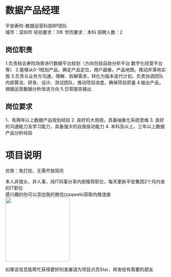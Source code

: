 # 数据产品经理
平安寿险-数据运营科技BP团队  
城市：深圳市 经验要求：3年 学历要求：本科  招聘人数：2

## 岗位职责
1.负责结合寿险场景进行数据平台规划（方向包括自助分析平台 数字化经营平台等）
 2.能够从0-1规划产品，确定产品定位，用户画像，产品地图。推动并落地实施
 3.负责与业务方沟通，理解、拆解需求，转化为版本迭代计划，负责协调团队内部算法、研发、设计、测试团队，推动项目进度，确保项目质量
 4.输出产品，根据运营数据分析改进方向
 5.日常报告输出

## 岗位要求
1、有两年以上数据产品规划经验
 2. 良好的大局观，具备抽象化系统思维
 3. 良好的沟通能力及学习能力，具备强大的自我驱动能力
 4. 本科及以上，三年以上数据产品分析经验

# 项目说明

优势：免打扰，无需开放简历

本人非猎头，非人事，纯IT同事分享内部推荐职位，每天更新平安集团2个月内发的IT职位  
感兴趣的你可以添加我的微信(zaqweb)获取内推连接  
<img src="https://github.com/zaqweb/PA-IT-JOBS/blob/master/WechatICode.jpeg"  height="200" width="200">

如果该信息能帮忙获得更好的发展请为项目点亮Star，转发给有需要的朋友




